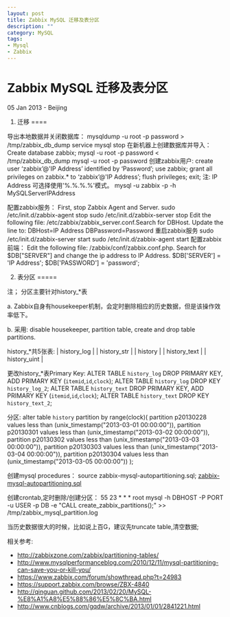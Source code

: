 ```yaml
---
layout: post
title: Zabbix MySQL 迁移及表分区
description: ""
category: MySQL
tags: 
- Mysql
- Zabbix
---
```


Zabbix MySQL 迁移及表分区
========================
05 Jan 2013 - Beijing 
 
1. 迁移
====

导出本地数据并关闭数据库：
	mysqldump -u root -p password > /tmp/zabbix_db_dump
	service mysql stop
在新机器上创建数据库并导入：
	Create database zabbix;
	mysql -u root -p password < /tmp/zabbix_db_dump
	mysql -u root -p password
创建zabbix用户:
	create user ‘zabbix’@'IP Address’ identified by ‘Password’;
	use zabbix;
	grant all privileges on zabbix.* to ‘zabbix’@'IP Address’;
	flush privileges;
	exit;
注: IP Address 可选择使用'%.%.%.%'模式。
	mysql -u zabbix -p -h MySQLServerIPAddress
	
配置zabbix服务：
First, stop Zabbix Agent and Server.
	sudo /etc/init.d/zabbix-agent stop
	sudo /etc/init.d/zabbix-server stop
Edit the following file: /etc/zabbix/zabbix_server.conf.Search for DBHost. 
Update the line to:
	DBHost=IP Address
	DBPassword=Password
重启zabbix服务
	sudo /etc/init.d/zabbix-server start
	sudo /etc/init.d/zabbix-agent start
配置zabbix前端：
Edit the following file: /zabbix/conf/zabbix.conf.php. 
Search for $DB["SERVER"] and change the ip address to IP Address.
	$DB['SERVER'] = 'IP Address';
	$DB['PASSWORD'] = 'password';


2. 表分区
=====

注； 分区主要针对history_*表

a. Zabbix自身有housekeeper机制，会定时删除相应的历史数据，但是该操作效率低下。

b. 采用: disable housekeeper, partition table, create and drop table partitions.

history_*共5张表:
	| history_log           |
	| history_str           |
	| history               |
	| history_text          |
	| history_uint          |

更改history_*表Primary Key:
	ALTER TABLE `history_log` DROP PRIMARY KEY, ADD PRIMARY KEY (`itemid`,`id`,`clock`);
	ALTER TABLE `history_log` DROP KEY `history_log_2`;
	ALTER TABLE `history_text` DROP PRIMARY KEY, ADD PRIMARY KEY (`itemid`,`id`,`clock`);
	ALTER TABLE `history_text` DROP KEY `history_text_2`;

分区:	
	alter table `history` partition by range(clock)(
	partition p20130228 values less than (unix_timestamp("2013-03-01 00:00:00")), 
	partition p20130301 values less than (unix_timestamp("2013-03-02 00:00:00")), 
	partition p20130302 values less than (unix_timestamp("2013-03-03 00:00:00")), 
	partition p20130303 values less than (unix_timestamp("2013-03-04 00:00:00")), 
	partition p20130304 values less than (unix_timestamp("2013-03-05 00:00:00")) 
	);

创建mysql procedures：
	source zabbix-mysql-autopartitioning.sql;
[zabbix-mysql-autopartitioning.sql](https://github.com/qinguan/zabbix_configure/blob/master/zabbix-mysql-autopartitioning.sql)
	
创建crontab,定时删除/创建分区：
	55 23 * * * root mysql -h DBHOST -P PORT -u USER -p DB -e "CALL create_zabbix_partitions();" >> /tmp/zabbix_mysql_partition.log
		
当历史数据很大的时候，比如说上百G，建议先truncate table,清空数据;

相关参考:


+ <http://zabbixzone.com/zabbix/partitioning-tables/>
+ <http://www.mysqlperformanceblog.com/2010/12/11/mysql-partitioning-can-save-you-or-kill-you/>
+ <https://www.zabbix.com/forum/showthread.php?t=24983>
+ <https://support.zabbix.com/browse/ZBX-4840>
+ <http://qinguan.github.com/2013/02/20/MySQL-%E8%A1%A8%E5%88%86%E5%8C%BA.html>
+ <http://www.cnblogs.com/gqdw/archive/2013/01/01/2841221.html>